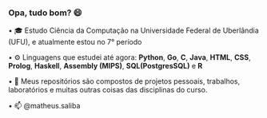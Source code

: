 ### Opa, tudo bom? 😄

• 🎓 Estudo Ciência da Computação na Universidade Federal de Uberlândia (UFU), e atualmente estou no 7° período

• ⚙️ Linguagens que estudei até agora: **Python**, **Go**, **C**, **Java**, **HTML**, **CSS**, **Prolog**, **Haskell**, **Assembly (MIPS)**, **SQL(PostgresSQL)** e **R**

• 📁 Meus repositórios são compostos de projetos pessoais, trabalhos, laboratórios e muitas outras coisas das disciplinas do curso.

• 📫 @matheus.saliba
